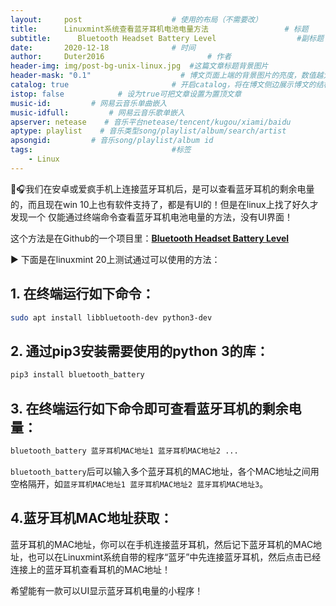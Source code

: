 ```yaml
---
layout:     post   				    # 使用的布局（不需要改）
title:      Linuxmint系统查看蓝牙耳机电池电量方法 				# 标题 
subtitle:      Bluetooth Headset Battery Level                  #副标题
date:       2020-12-18 				# 时间
author:     Duter2016 						# 作者
header-img: img/post-bg-unix-linux.jpg 	#这篇文章标题背景图片
header-mask: "0.1"                    # 博文页面上端的背景图片的亮度，数值越大越黑暗
catalog: true 						# 开启catalog，将在博文侧边展示博文的结构
istop: false            # 设为true可把文章设置为置顶文章
music-id:         # 网易云音乐单曲嵌入
music-idfull:         # 网易云音乐歌单嵌入
apserver: netease    # 音乐平台netease/tencent/kugou/xiami/baidu
aptype: playlist    # 音乐类型song/playlist/album/search/artist
apsongid:         # 音乐song/playlist/album id
tags:								#标签
    - Linux
---
```


🔋🎧我们在安卓或爱疯手机上连接蓝牙耳机后，是可以查看蓝牙耳机的剩余电量的，而且现在win 10上也有软件支持了，都是有UI的！但是在linux上找了好久才发现一个
仅能通过终端命令查看蓝牙耳机电池电量的方法，没有UI界面！

这个方法是在Github的一个项目里：**[Bluetooth Headset Battery Level](https://github.com/TheWeirdDev/Bluetooth_Headset_Battery_Level)**

▶️ 下面是在linuxmint 20上测试通过可以使用的方法：

## 1. 在终端运行如下命令：

```bash
sudo apt install libbluetooth-dev python3-dev
```

## 2. 通过pip3安装需要使用的python 3的库：

```bash
pip3 install bluetooth_battery
```

## 3. 在终端运行如下命令即可查看蓝牙耳机的剩余电量：

```bash
bluetooth_battery 蓝牙耳机MAC地址1 蓝牙耳机MAC地址2 ...
```

`bluetooth_battery`后可以输入多个蓝牙耳机的MAC地址，各个MAC地址之间用空格隔开，如`蓝牙耳机MAC地址1 蓝牙耳机MAC地址2 蓝牙耳机MAC地址3`。

## 4.蓝牙耳机MAC地址获取：

蓝牙耳机的MAC地址，你可以在手机连接蓝牙耳机，然后记下蓝牙耳机的MAC地址，也可以在Linuxmint系统自带的程序“蓝牙”中先连接蓝牙耳机，然后点击已经连接上的蓝牙耳机查看耳机的MAC地址！

希望能有一款可以UI显示蓝牙耳机电量的小程序！



